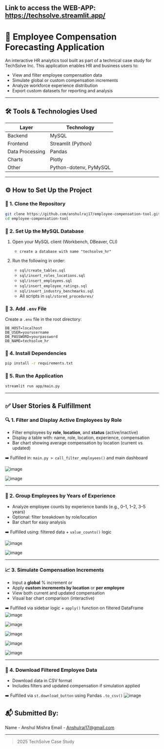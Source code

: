 ## Link to access the WEB-APP: https://techsolve.streamlit.app/ 


# 💼 Employee Compensation Forecasting Application

An interactive HR analytics tool built as part of a technical case study for TechSolve Inc. This application enables HR and business users to:

* View and filter employee compensation data
* Simulate global or custom compensation increments
* Analyze workforce experience distribution
* Export custom datasets for reporting and analysis

---

## 🛠️ Tools & Technologies Used

| Layer           | Technology             |
| --------------- | ---------------------- |
| Backend         | MySQL                  |
| Frontend        | Streamlit (Python)     |
| Data Processing | Pandas                 |
| Charts          | Plotly                 |
| Other           | Python-dotenv, PyMySQL |

---

## ⚙️ How to Set Up the Project

### 📂 1. Clone the Repository

```bash
git clone https://github.com/anshulraj17/employee-compensation-tool.git
cd employee-compensation-tool
```

### 🧱 2. Set Up the MySQL Database

1. Open your MySQL client (Workbench, DBeaver, CLI)
   * `create a database with name "techsolve_hr"`
2. Run the following in order:
    
   * `sql/create_tables.sql`
   * `sql/insert_roles_locations.sql`
   * `sql/insert_employees.sql`
   * `sql/insert_employee_ratings.sql`
   * `sql/insert_industry_benchmarks.sql`
   * All scripts in `sql/stored_procedures/`

### 🔐 3. Add `.env` File

Create a `.env` file in the root directory:

```
DB_HOST=localhost
DB_USER=yourusername
DB_PASSWORD=yourpassword
DB_NAME=techsolve_hr
```

### 🐍 4. Install Dependencies

```bash
pip install -r requirements.txt
```

### 🚀 5. Run the Application

```bash
streamlit run app/main.py
```

---

## ✅ User Stories & Fulfillment

### 🔍 1. Filter and Display Active Employees by Role

* Filter employees by **role**, **location**, and **status** (active/inactive)
* Display a table with: name, role, location, experience, compensation
* Bar chart showing average compensation by location (current vs updated)

➡️ Fulfilled in: `main.py > call_filter_employees()` and main dashboard


![image](https://github.com/user-attachments/assets/a94ed15e-ba12-4299-928a-0c4662b9efbc)



![image](https://github.com/user-attachments/assets/a2de719f-a1d9-4f93-9683-53abe6684ace)

---

### 🧠 2. Group Employees by Years of Experience

* Analyze employee counts by experience bands (e.g., 0–1, 1–2, 3–5 years)
* Optional: filter breakdown by role/location
* Bar chart for easy analysis

➡️ Fulfilled using: filtered data + `value_counts()` logic

![image](https://github.com/user-attachments/assets/310a819e-f5e4-448b-88b5-5bf248210fb2)

![image](https://github.com/user-attachments/assets/8ca89a0e-8b2b-4cbb-a4f7-bc5cb96d5339)

---

### 📈 3. Simulate Compensation Increments

* Input a **global** % increment or
* Apply **custom increments by location** or **per employee**
* View both current and updated compensation
* Visual bar chart comparison (interactive)

➡️ Fulfilled via sidebar logic + `apply()` function on filtered DataFrame
![image](https://github.com/user-attachments/assets/265e4f2c-9638-49b9-9573-08c40ac24e87)



![image](https://github.com/user-attachments/assets/00a8760f-89e1-442e-88ed-4feb6c1cc680)



![image](https://github.com/user-attachments/assets/81f3cd49-0b77-4759-8a3a-167f53fbb462)

![image](https://github.com/user-attachments/assets/a2aff6a1-be5c-44bf-9101-12d7b9d6d31c)


![image](https://github.com/user-attachments/assets/6c9853a7-005e-4501-a0a3-4459609b9f97)

---

### 📁 4. Download Filtered Employee Data

* Download data in CSV format
* Includes filters and updated compensation if simulation applied

➡️ Fulfilled via `st.download_button` using Pandas `.to_csv()`
![image](https://github.com/user-attachments/assets/27a9e40c-dfb2-469e-9244-22a51a610106)



## 📬 Submitted By:

Name - Anshul Mishra
Email - Anshulraj17@gmail.com

---

>  2025 TechSolve Case Study 
